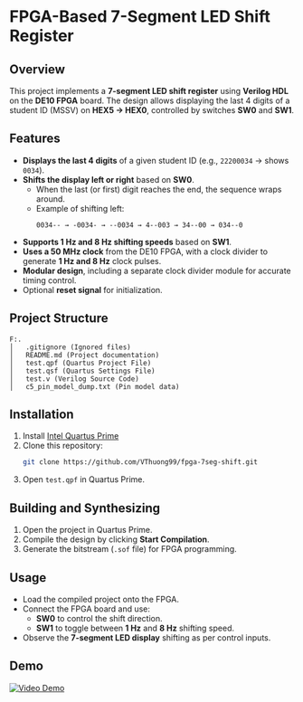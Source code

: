 # FPGA-Based 7-Segment LED Shift Register

## Overview
This project implements a **7-segment LED shift register** using **Verilog HDL** on the **DE10 FPGA** board. The design allows displaying the last 4 digits of a student ID (MSSV) on **HEX5 → HEX0**, controlled by switches **SW0** and **SW1**.

## Features
- **Displays the last 4 digits** of a given student ID (e.g., `22200034` → shows `0034`).
- **Shifts the display left or right** based on **SW0**.
  - When the last (or first) digit reaches the end, the sequence wraps around.
  - Example of shifting left:
    ```
    0034-- → -0034- → --0034 → 4--003 → 34--00 → 034--0
    ```
- **Supports 1 Hz and 8 Hz shifting speeds** based on **SW1**.
- **Uses a 50 MHz clock** from the DE10 FPGA, with a clock divider to generate **1 Hz and 8 Hz** clock pulses.
- **Modular design**, including a separate clock divider module for accurate timing control.
- Optional **reset signal** for initialization.

## Project Structure
```
F:.
│   .gitignore (Ignored files)
│   README.md (Project documentation)
│   test.qpf (Quartus Project File)
│   test.qsf (Quartus Settings File)
│   test.v (Verilog Source Code)
│   c5_pin_model_dump.txt (Pin model data)
```

## Installation
1. Install [Intel Quartus Prime](https://www.intel.com/content/www/us/en/software/programmable/quartus-prime.html)
2. Clone this repository:
   ```sh
   git clone https://github.com/VThuong99/fpga-7seg-shift.git
   ```
3. Open `test.qpf` in Quartus Prime.

## Building and Synthesizing
1. Open the project in Quartus Prime.
2. Compile the design by clicking **Start Compilation**.
3. Generate the bitstream (`.sof` file) for FPGA programming.

## Usage
- Load the compiled project onto the FPGA.
- Connect the FPGA board and use:
  - **SW0** to control the shift direction.
  - **SW1** to toggle between **1 Hz** and **8 Hz** shifting speed.
- Observe the **7-segment LED display** shifting as per control inputs.

## Demo
[![Video Demo](https://img.youtube.com/vi/NjSZ2oingwU/0.jpg)](https://youtu.be/NjSZ2oingwU)
